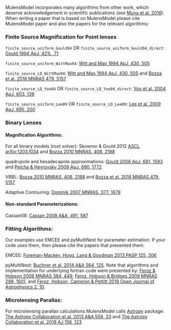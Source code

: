 MulensModel incorporates many algorithms from other work, which deserve acknowledgement in scientific publications (see [Muna et al. 2016](https://arxiv.org/abs/1610.03159)). When writing a paper that is based on MulensModel please cite MulensModel paper and also the papers for the relevant algorithms:


### Finite Source Magnification for Point lenses

`finite_source_uniform_Gould94` OR `finite_source_uniform_Gould94_direct`:
[Gould 1994 ApJ, 421L, 71](https://ui.adsabs.harvard.edu/abs/1994ApJ...421L..71G/abstract)

`finite_source_uniform_WittMao94`: 
[Witt and Mao 1994 ApJ, 430, 505](https://ui.adsabs.harvard.edu/abs/1994ApJ...430..505W/abstract)

`finite_source_LD_WittMao94`: 
[Witt and Mao 1994 ApJ, 430, 505](https://ui.adsabs.harvard.edu/abs/1994ApJ...430..505W/abstract) and
[Bozza et al. 2018 MNRAS 479, 5157](https://ui.adsabs.harvard.edu/abs/2018MNRAS.479.5157B/abstract)

`finite_source_LD_Yoo04` OR `finite_source_LD_Yoo04_direct`:
[Yoo et al. 2004 ApJ, 603, 139](https://ui.adsabs.harvard.edu/abs/2004ApJ...603..139Y/abstract)

`finite_source_uniform_Lee09` OR `finite_source_LD_Lee09`:
[Lee et al. 2009 ApJ, 695, 200](https://ui.adsabs.harvard.edu/abs/2009ApJ...695..200L/abstract)


### Binary Lenses

#### Magnification Algorithms:

For all binary models (root solver): 
Skowron & Gould 2012 [ASCL](http://ascl.net/1212.005) [arXiv:1203.1034](https://ui.adsabs.harvard.edu/abs/2012arXiv1203.1034S/abstract) and 
[Bozza 2010 MNRAS, 408, 2188](https://ui.adsabs.harvard.edu/abs/2010MNRAS.408.2188B/abstract)

quadrupole and hexadecapole approximations:
[Gould 2008 ApJ, 681, 1593](https://ui.adsabs.harvard.edu/abs/2008ApJ...681.1593G/abstract) and 
[Pejcha & Heyrovsky 2009 ApJ, 690, 1772](https://ui.adsabs.harvard.edu/abs/2009ApJ...690.1772P/abstract)

VBBL: 
[Bozza 2010 MNRAS, 408, 2188](https://ui.adsabs.harvard.edu/abs/2010MNRAS.408.2188B/abstract) and 
[Bozza et al. 2018 MNRAS 479, 5157](https://ui.adsabs.harvard.edu/abs/2018MNRAS.479.5157B/abstract)

Adaptive Contouring:
[Dominik 2007 MNRAS, 377, 1679](https://ui.adsabs.harvard.edu/abs/2007MNRAS.377.1679D/abstract)

#### Non-standard Parameterizations:

Cassan08:
[Cassan 2008 A&A, 491, 587](https://ui.adsabs.harvard.edu/abs/2008A%26A...491..587C/abstract)


### Fitting Algorithms:

Our examples use EMCEE and pyMultiNest for parameter estimation. If your code uses them, then please cite the papers that presented them:

EMCEE:
[Foreman-Mackey, Hogg, Lang & Goodman 2013 PASP 125, 306](https://ui.adsabs.harvard.edu/abs/2013PASP..125..306F/abstract)

pyMultiNest:
[Buchner et al. 2014 A&A 564, 125](https://ui.adsabs.harvard.edu/abs/2014A%26A...564A.125B/abstract).
Note that algorithms and implementation for underlying fortran code were presented by:
[Feroz & Hobson 2008 MNRAS 384, 449](https://ui.adsabs.harvard.edu/abs/2014A%26A...564A.125B/abstract), 
[Feroz, Hobson & Bridges 2009 MNRAS 298, 1601](https://ui.adsabs.harvard.edu/abs/2009MNRAS.398.1601F/abstract), and 
[Feroz, Hobson, Cameron & Pettitt 2019 Open Journal of Astrophysics 2, 10](https://ui.adsabs.harvard.edu/abs/2019OJAp....2E..10F/abstract).

### Microlensing Parallax:

For microlensing parallax calculations MulensModel calls [Astropy](https://www.astropy.org/index.html) package: 
[The Astropy Collaboration et al. 2013 A&A 558, 33](https://ui.adsabs.harvard.edu/abs/2013A%26A...558A..33A/abstract) and 
[The Astropy Collaboration et al. 2018 AJ 156, 123](https://ui.adsabs.harvard.edu/abs/2018AJ....156..123A/abstract)
